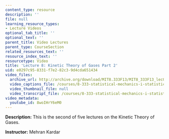 ```yaml
---
content_type: resource
description: ''
file: null
learning_resource_types:
- Lecture Videos
optional_tab_title: ''
optional_text: ''
parent_title: Video Lectures
parent_type: CourseSection
related_resources_text: ''
resource_index_text: ''
resourcetype: Video
title: 'Lecture 8: Kinetic Theory of Gases Part 2'
uid: e0297c95-8331-f7e2-82c3-9d4cda651434
video_files:
  archive_url: http://archive.org/download/MIT8.333F13/MIT8_333F13_lec08_300k.mp4
  video_captions_file: /courses/8-333-statistical-mechanics-i-statistical-mechanics-of-particles-fall-2013/e9c68470743257338b60c139be7afbb4_8woIHrY6eM0.vtt
  video_thumbnail_file: null
  video_transcript_file: /courses/8-333-statistical-mechanics-i-statistical-mechanics-of-particles-fall-2013/8a8e853159f66987bd6f3b46cb4b755b_8woIHrY6eM0.pdf
video_metadata:
  youtube_id: 8woIHrY6eM0
---
```


**Description:** This is the second of five lectures on the Kinetic Theory of Gases.

**Instructor:** Mehran Kardar